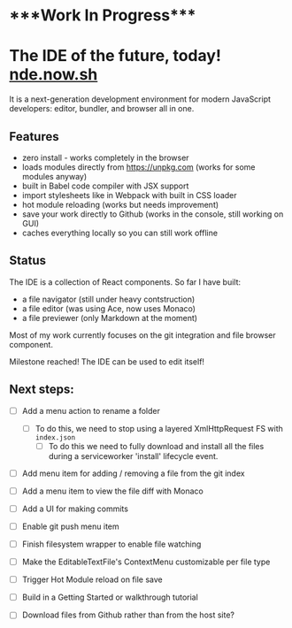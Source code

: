 # \*\*\*Work In Progress\*\*\*

# The IDE of the future, today! [nde.now.sh](https://nde.now.sh)

It is a next-generation development environment for modern JavaScript developers: editor, bundler, and browser all in one.

## Features

 - zero install - works completely in the browser
 - loads modules directly from https://unpkg.com (works for some modules anyway)
 - built in Babel code compiler with JSX support
 - import stylesheets like in Webpack with built in CSS loader
 - hot module reloading (works but needs improvement)
 - save your work directly to Github (works in the console, still working on GUI)
 - caches everything locally so you can still work offline

## Status

The IDE is a collection of React components. So far I have built:

- a file navigator (still under heavy contstruction)
- a file editor (was using Ace, now uses Monaco)
- a file previewer (only Markdown at the moment)

Most of my work currently focuses on the git integration and file browser component.

Milestone reached! The IDE can be used to edit itself!

## Next steps:

- [ ] Add a menu action to rename a folder
  - [ ] To do this, we need to stop using a layered XmlHttpRequest FS with `index.json`
    - [ ] To do this we need to fully download and install all the files during a serviceworker 'install' lifecycle event.
- [ ] Add menu item for adding / removing a file from the git index
- [ ] Add a menu item to view the file diff with Monaco
- [ ] Add a UI for making commits
- [ ] Enable git push menu item
- [ ] Finish filesystem wrapper to enable file watching
- [ ] Make the EditableTextFile's ContextMenu customizable per file type
- [ ] Trigger Hot Module reload on file save
- [ ] Build in a Getting Started or walkthrough tutorial
- [ ] Download files from Github rather than from the host site?

